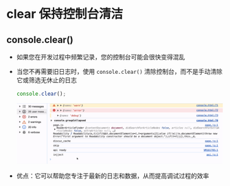 # clear 保持控制台清洁

## console.clear()

+ 如果您在开发过程中频繁记录，您的控制台可能会很快变得混乱
+ 当您不再需要旧日志时，使用 `console.clear()` 清除控制台，而不是手动清除它或筛选无休止的日志

  ```js
  console.clear();
  ```

  ![alt text](images/clear.gif)

+ 优点：它可以帮助您专注于最新的日志和数据，从而提高调试过程的效率
